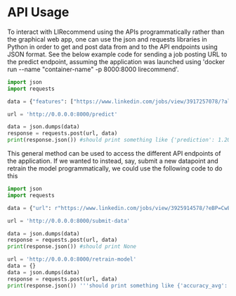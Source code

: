 # API Usage

To interact with LIRecommend using the APIs programmatically rather than the graphical web app, one can use the json and requests libraries in Python in order to get and post data from and to the API endpoints using JSON format. See the below example code for sending a job posting URL to the predict endpoint, assuming the application was launched using 'docker run --name "container-name" -p 8000:8000 lirecommend'. 

```python
import json
import requests

data = {"features": ["https://www.linkedin.com/jobs/view/3917257078/?alternateChannel=search&refId=ZMANnVNE15NLEGtNemxpkw%3D%3D&trackingId=mkrEETO8St6Tm7udlXjJnQ%3D%3D"]}

url = 'http://0.0.0.0:8000/predict'

data = json.dumps(data)
response = requests.post(url, data)
print(response.json()) #should print something like {'prediction': 1.2013245748404626, 'color': '#9e6138'}
```

This general method can be used to access the different API endpoints of the application. If we wanted to instead, say, submit a new datapoint and retrain the model programmatically, we could use the following code to do this 

```python
import json
import requests

data = {"url": r"https://www.linkedin.com/jobs/view/3925914578/?eBP=CwEAAAGPnVJq4Sql2Ejms8Dr3vRvAk4WQ4CPVxc6KhpcL4-xa-p4ZprNzPzCSUVO7TQFap_5q_B_Iq_-tyUpKBo19f5Htfrj7wBGwLGYjIeLMcTZOsYGPNksfQ2tsu7tllyHJXll_Al2SkKJZf4XgQs7lPTJ8hH_aBs_qZvvGdAujhoH5h7n2f_QdCxItR4nMFsCsaW57r9Jjjfx7GKPvf1Jsh2iUU6ebYIzaLespuKjk5HImQpAOUt5YSC29Fb20kwPWFEbNNVdNsAHc541e6cwmfPLeiNG8mC3BBFsOwMKp89EtsFMSpz6Z92tt36dAfKbDp-dfDvIB1basLcStm60zZozHg768CiEYgR8Du8fgX0EclH01kE68dWxT1swZgqSQ8kuvZ0-rUCLvr6ihepCr_ay&refId=hJLm0lmb2Bzthp5YAjBDzA%3D%3D&trackingId=F4J6Rg8PlEn%2FYbYFRIiomA%3D%3D&trk=flagship3_jobs_discovery_jymbii", "rating": 2}

url = 'http://0.0.0.0:8000/submit-data'

data = json.dumps(data)
response = requests.post(url, data)
print(response.json()) #should print None

url = 'http://0.0.0.0:8000/retrain-model'
data = {}
data = json.dumps(data)
response = requests.post(url, data)
print(response.json()) '''should print something like {'accuracy_avg': 59.324324324324316, 'accuracy_std': 11.96772051990481, 'mae_avg': 0.5564076573245048, 'mae_std': 0.12388109200691212, 'mse_avg': 0.627168855240376, 'mse_std': 0.48269694288801385}'''
```

